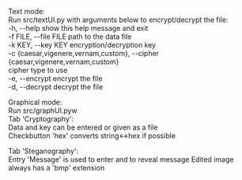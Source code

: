 Text mode:  
  Run src/textUI.py with arguments below to encrypt/decrypt the file:  
  -h, --help            show this help message and exit  
  -f FILE, --file FILE  path to the data file  
  -k KEY, --key KEY     encryption/decryption key  
  -c {caesar,vigenere,vernam,custom}, --cipher {caesar,vigenere,vernam,custom}  
                        cipher type to use  
  -e, --encrypt         encrypt the file  
  -d, --decrypt         decrypt the file  
  
Graphical mode:  
  Run src/graphUI.pyw  
  Tab 'Cryptography':  
    Data and key can be entered or given as a file  
    Checkbutton 'hex' converts string<->hex if possible  
    
  Tab 'Steganography':  
    Entry 'Message' is used to enter and to reveal message
    Edited image always has a 'bmp' extension
